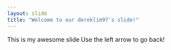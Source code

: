```yaml
---
layout: slide
title: "Welcome to our dereklim97's slide!"
---
```

This is my awesome slide
Use the left arrow to go back!

